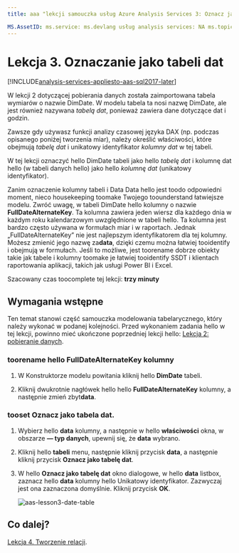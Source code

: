 ```yaml
---
title: aaa "lekcji samouczka usług Azure Analysis Services 3: Oznacz jako tabelę dat | Opis elementu Microsoft Docs": w tym artykule opisano, jak toomark datę w tabeli projekt samouczka hello Azure Analysis Services. usługi: documentationcenter usług analysis services: "Autor: minewiskan Menedżera: Edytor erikre:" tagów: "

MS.AssetID: ms.service: ms.devlang usług analysis services: NA ms.topic: get-started-article ms.tgt_pltfrm: NA ms.workload: na ms.date: ms.author 2017-06/01: owend
---
```

# <a name="lesson-3-mark-as-date-table"></a>Lekcja 3. Oznaczanie jako tabeli dat

[!INCLUDE[analysis-services-appliesto-aas-sql2017-later](../../../includes/analysis-services-appliesto-aas-sql2017-later.md)]

W lekcji 2 dotyczącej pobierania danych została zaimportowana tabela wymiarów o nazwie DimDate. W modelu tabela ta nosi nazwę DimDate, ale jest również nazywana *tabelą dat*, ponieważ zawiera dane dotyczące dat i godzin.  
  
Zawsze gdy używasz funkcji analizy czasowej języka DAX (np. podczas opisanego poniżej tworzenia miar), należy określić właściwości, które obejmują *tabelę dat* i unikatowy identyfikator *kolumny dat* w tej tabeli.
  
W tej lekcji oznaczyć hello DimDate tabeli jako hello *tabelę dat* i kolumnę dat hello (w tabeli danych hello) jako hello *kolumnę dat* (unikatowy identyfikator).  

Zanim oznaczenie kolumny tabeli i Data Data hello jest toodo odpowiedni moment, nieco housekeeping toomake Twojego toounderstand łatwiejsze modelu. Zwróć uwagę, w tabeli DimDate hello kolumny o nazwie **FullDateAlternateKey**. Ta kolumna zawiera jeden wiersz dla każdego dnia w każdym roku kalendarzowym uwzględnione w tabeli hello. Ta kolumna jest bardzo często używana w formułach miar i w raportach. Jednak „FullDateAlternateKey” nie jest najlepszym identyfikatorem dla tej kolumny. Możesz zmienić jego nazwę za**data**, dzięki czemu można łatwiej tooidentify i obejmują w formułach. Jeśli to możliwe, jest toorename dobrze obiekty takie jak tabele i kolumny toomake je łatwiej tooidentify SSDT i klientach raportowania aplikacji, takich jak usługi Power BI i Excel. 
  
Szacowany czas toocomplete tej lekcji: **trzy minuty**  
  
## <a name="prerequisites"></a>Wymagania wstępne  
Ten temat stanowi część samouczka modelowania tabelarycznego, który należy wykonać w podanej kolejności. Przed wykonaniem zadania hello w tej lekcji, powinno mieć ukończone poprzedniej lekcji hello: [Lekcja 2: pobieranie danych](../tutorials/aas-lesson-2-get-data.md). 

### <a name="toorename-hello-fulldatealternatekey-column"></a>toorename hello FullDateAlternateKey kolumny

1.  W Konstruktorze modelu powitania kliknij hello **DimDate** tabeli.

2.  Kliknij dwukrotnie nagłówek hello hello **FullDateAlternateKey** kolumny, a następnie zmień zbyt**data**.

  
### <a name="tooset-mark-as-date-table"></a>tooset Oznacz jako tabela dat.  
  
1.  Wybierz hello **data** kolumny, a następnie w hello **właściwości** okna, w obszarze **— typ danych**, upewnij się, że **data** wybrano.  
  
2.  Kliknij hello **tabeli** menu, następnie kliknij przycisk **data**, a następnie kliknij przycisk **Oznacz jako tabelę dat**.  
  
3.  W hello **Oznacz jako tabelę dat** okno dialogowe, w hello **data** listbox, zaznacz hello **data** kolumny hello Unikatowy identyfikator. Zazwyczaj jest ona zaznaczona domyślnie. Kliknij przycisk **OK**. 

    ![aas-lesson3-date-table](../tutorials/media/aas-lesson3-date-table.png)
  

## <a name="whats-next"></a>Co dalej?
[Lekcja 4. Tworzenie relacji](../tutorials/aas-lesson-4-create-relationships.md).
  
